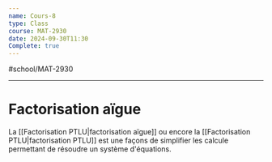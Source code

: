 ```yaml
---
name: Cours-8
type: Class
course: MAT-2930
date: 2024-09-30T11:30
Complete: true
---
```

#school/MAT-2930
***

# Factorisation aïgue
La [[Factorisation PTLU|factorisation aïgue]] ou encore la [[Factorisation PTLU|factorisation PTLU]] est une façons de simplifier les calcule permettant de résoudre un système d'équations.